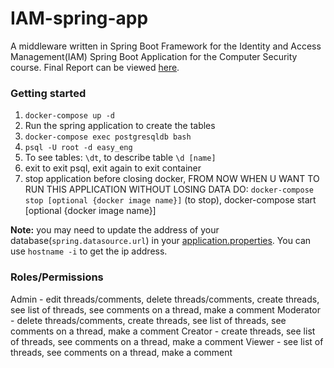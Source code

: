 # IAM-spring-app

A middleware written in Spring Boot Framework for the Identity and Access Management(IAM) Spring Boot Application for the Computer Security course. Final Report can be viewed [here](Project%20Final%20Report%20CS%20Group%208.pdf).


### Getting started

1. `docker-compose up -d`
2. Run the spring application to create the tables
3. `docker-compose exec postgresqldb bash`
4. `psql -U root -d easy_eng`
5. To see tables: `\dt`, to describe table `\d [name]`
6. exit to exit psql, exit again to exit container
7. stop application before closing docker, FROM NOW WHEN U WANT TO RUN THIS APPLICATION WITHOUT LOSING DATA DO: `docker-compose stop [optional {docker image name}]` (to stop), docker-compose start [optional {docker image name}]

**Note:** you may need to update the address of your database(`spring.datasource.url`) in your [application.properties](forum\src\main\resources\application.properties). You can use `hostname -i` to get the ip address.

### Roles/Permissions
Admin  - edit threads/comments, delete threads/comments, create threads, see list of threads, see comments on a thread, make a comment
Moderator - delete threads/comments, create threads, see list of threads, see comments on a thread, make a comment
Creator - create threads, see list of threads, see comments on a thread, make a comment
Viewer - see list of threads, see comments on a thread, make a comment